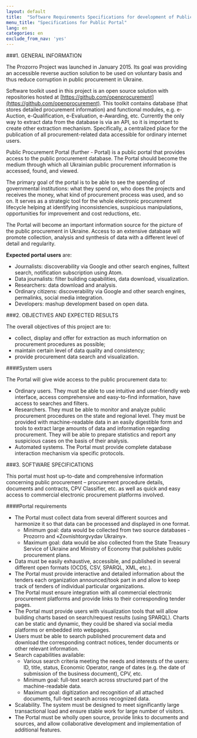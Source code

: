 ```yaml
---
layout: default
title:  "Software Requirements Specifications for development of Public Procurement Portal"
menu_title: "Specifications for Public Portal"
lang: en
categories: en
exclude_from_nav: 'yes'
---
```


###1. GENERAL INFORMATION

The Prozorro Project was launched in January 2015. Its goal was providing an accessible reverse auction solution to be used on voluntary basis and thus reduce corruption in public procurement in Ukraine. 

Software toolkit used in this project is an open source solution with repositories hosted at [https://github.com/openprocurement](https://github.com/openprocurement). This toolkit contains database (that stores detailed procurement information) and functional modules, e.g. e-Auction, e-Qualification, e-Evaluation, e-Awarding, etc. Currently the only way to extract data from the database is via an API, so it is important to create other extraction mechanism. Specifically, a centralized place for the publication of all procurement-related data accessible for ordinary internet users.

Public Procurement Portal (further - Portal) is a public portal that provides access to the public procurement database. The Portal should become the medium through which all Ukrainian public procurement information is accessed, found, and viewed. 

The primary goal of the portal is to be able to see the spending of governmental institutions: what they spend on, who does the projects and receives the money, what kind of procurement process was used, and so on. It serves as a strategic tool for the whole electronic procurement lifecycle helping at identifying inconsistencies, suspicious manipulations, opportunities for improvement and cost reductions, etc.

The Portal will become an important information source for the picture of the public procurement in Ukraine. Access to an extensive database will promote collection, analysis and synthesis of data with a different level of detail and regularity. 


**Expected portal users** are:

* Journalists: discoverability via Google and other search engines, fulltext search, notification subscription using Atom.
* Data journalists: filter building capabilities, data download, visualization.
* Researchers: data download and analysis.
* Ordinary citizens: discoverability via Google and other search engines, permalinks, social media integration.
* Developers:  mashup development based on open data.

###2. OBJECTIVES AND EXPECTED RESULTS

The overall objectives of this project are to:

* collect, display and offer for extraction as much information on procurement procedures as possible;
* maintain certain level of data quality and consistency;
* provide procurement data search and visualization.

####System users

The Portal will give wide access to the public procurement data to:

* Ordinary users. They must be able to use intuitive and user-friendly web interface, access comprehensive and easy-to-find information, have access to searches and filters.
* Researchers. They must be able to monitor and analyze public procurement procedures on the state and regional level. They must be provided with machine-readable data in an easily digestible form and tools to extract large amounts of data and information regarding procurement. They will be able to prepare statistics and report any suspicious cases on the basis of their analysis.
* Automated systems. The Portal must provide complete database interaction mechanism via specific protocols.

###3. SOFTWARE SPECIFICATIONS

This portal must host up-to-date and comprehensive information concerning public procurement – procurement procedure details, documents and contracts, CPV Classifier, etc. as well as quick and easy access to commercial electronic procurement platforms involved. 

####Portal requirements

* The Portal must collect data from several different sources and harmonize it so that data can be processed and displayed in one format. 
  * Minimum goal: data would be collected from two source databases - Prozorro and «Zovnishtorgvydav Ukrainy». 
  * Maximum goal: data would be also collected from the State Treasury Service of Ukraine and Ministry of Economy that publishes public procurement plans.
* Data must be easily exhaustive, accessible, and published in several different open formats (OCDS, CSV, SPARQL, XML, etc.).
* The Portal must provide interactive and detailed information about the tenders each organization announced/took part in and allow to keep track of tenders of individual particular organizations. 
* The Portal must ensure integration with all commercial electronic procurement platforms and provide links to their corresponding tender pages.
* The Portal must provide users with visualization tools that will allow building charts based on search/request results (using SPARQL). Charts can be static and dynamic, they could be shared via social media platforms or embedded into webpages. 
* Users must be able to search published procurement data and download the corresponding contract notices, tender documents or other relevant information.
* Search capabilities available:
  * Various search criteria meeting the needs and interests of the users: ID, title, status, Economic Operator, range of dates (e.g. the date of submission of the business document), CPV, etc. 
  * Minimum goal: full-text search across structured part of the machine-readable data. 
  * Maximum goal: digitization and recognition of all attached documents, full-text search across recognized data.
* Scalability. The system must be designed to meet significantly large transactional load and ensure stable work for large number of visitors. 
* The Portal must be wholly open source, provide links to documents and sources, and allow collaborative development and implementation of additional features.

